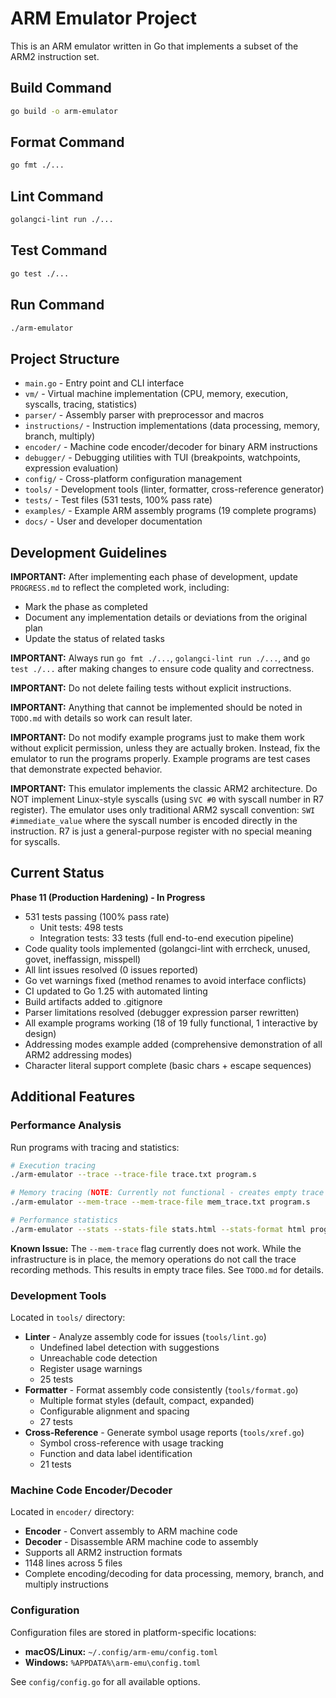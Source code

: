 # ARM Emulator Project

This is an ARM emulator written in Go that implements a subset of the ARM2 instruction set.

## Build Command

```bash
go build -o arm-emulator
```

## Format Command

```bash
go fmt ./...
```

## Lint Command

```bash
golangci-lint run ./...
```

## Test Command

```bash
go test ./...
```

## Run Command

```bash
./arm-emulator
```

## Project Structure

- `main.go` - Entry point and CLI interface
- `vm/` - Virtual machine implementation (CPU, memory, execution, syscalls, tracing, statistics)
- `parser/` - Assembly parser with preprocessor and macros
- `instructions/` - Instruction implementations (data processing, memory, branch, multiply)
- `encoder/` - Machine code encoder/decoder for binary ARM instructions
- `debugger/` - Debugging utilities with TUI (breakpoints, watchpoints, expression evaluation)
- `config/` - Cross-platform configuration management
- `tools/` - Development tools (linter, formatter, cross-reference generator)
- `tests/` - Test files (531 tests, 100% pass rate)
- `examples/` - Example ARM assembly programs (19 complete programs)
- `docs/` - User and developer documentation

## Development Guidelines

**IMPORTANT:** After implementing each phase of development, update `PROGRESS.md` to reflect the completed work, including:
- Mark the phase as completed
- Document any implementation details or deviations from the original plan
- Update the status of related tasks

**IMPORTANT:** Always run `go fmt ./...`, `golangci-lint run ./...`, and `go test ./...` after making changes to ensure code quality and correctness.

**IMPORTANT:** Do not delete failing tests without explicit instructions.

**IMPORTANT:** Anything that cannot be implemented should be noted in `TODO.md` with details so work can result later.

**IMPORTANT:** Do not modify example programs just to make them work without explicit permission, unless they are actually broken. Instead, fix the emulator to run the programs properly. Example programs are test cases that demonstrate expected behavior.

**IMPORTANT:** This emulator implements the classic ARM2 architecture. Do NOT implement Linux-style syscalls (using `SVC #0` with syscall number in R7 register). The emulator uses only traditional ARM2 syscall convention: `SWI #immediate_value` where the syscall number is encoded directly in the instruction. R7 is just a general-purpose register with no special meaning for syscalls.

## Current Status

**Phase 11 (Production Hardening) - In Progress**
- 531 tests passing (100% pass rate)
  - Unit tests: 498 tests
  - Integration tests: 33 tests (full end-to-end execution pipeline)
- Code quality tools implemented (golangci-lint with errcheck, unused, govet, ineffassign, misspell)
- All lint issues resolved (0 issues reported)
- Go vet warnings fixed (method renames to avoid interface conflicts)
- CI updated to Go 1.25 with automated linting
- Build artifacts added to .gitignore
- Parser limitations resolved (debugger expression parser rewritten)
- All example programs working (18 of 19 fully functional, 1 interactive by design)
- Addressing modes example added (comprehensive demonstration of all ARM2 addressing modes)
- Character literal support complete (basic chars + escape sequences)

## Additional Features

### Performance Analysis

Run programs with tracing and statistics:

```bash
# Execution tracing
./arm-emulator --trace --trace-file trace.txt program.s

# Memory tracing (NOTE: Currently not functional - creates empty trace files)
./arm-emulator --mem-trace --mem-trace-file mem_trace.txt program.s

# Performance statistics
./arm-emulator --stats --stats-file stats.html --stats-format html program.s
```

**Known Issue:** The `--mem-trace` flag currently does not work. While the infrastructure is in place, the memory operations do not call the trace recording methods. This results in empty trace files. See `TODO.md` for details.

### Development Tools

Located in `tools/` directory:

- **Linter** - Analyze assembly code for issues (`tools/lint.go`)
  - Undefined label detection with suggestions
  - Unreachable code detection
  - Register usage warnings
  - 25 tests
- **Formatter** - Format assembly code consistently (`tools/format.go`)
  - Multiple format styles (default, compact, expanded)
  - Configurable alignment and spacing
  - 27 tests
- **Cross-Reference** - Generate symbol usage reports (`tools/xref.go`)
  - Symbol cross-reference with usage tracking
  - Function and data label identification
  - 21 tests

### Machine Code Encoder/Decoder

Located in `encoder/` directory:

- **Encoder** - Convert assembly to ARM machine code
- **Decoder** - Disassemble ARM machine code to assembly
- Supports all ARM2 instruction formats
- 1148 lines across 5 files
- Complete encoding/decoding for data processing, memory, branch, and multiply instructions

### Configuration

Configuration files are stored in platform-specific locations:
- **macOS/Linux:** `~/.config/arm-emu/config.toml`
- **Windows:** `%APPDATA%\arm-emu\config.toml`

See `config/config.go` for all available options.
